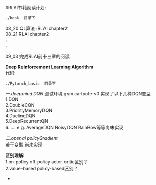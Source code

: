 #RLAI书籍阅读计划:
```
./book  目录下
``` 
08_20  QL算法+RLAI chapter2  
08_21  RLAI chapter2   
.   
.   
.   
09_03 完成RLAI前十三章的阅读   


**Deep Reinforcement Learning Algorithm**    
代码: 
```
./Pytorch_basic  目录下
```
*一.deepmind DQN*
测试环境:gym cartpole-v0  实现了以下几种DQN变型     
1.DQN     
2.DoubleCQN  
3.PriorityMemoryDQN  
4.DuelingDQN  
5.DeepRecurrentQN  
6...... e.g. AverageDQN  NoisyDQN RainBow等等尚未实现  

*二.openai policyGradient*   
若干变型  尚未实现  



**区别理解**   
1.on-policy off-policy actor-critic区别？  
2.value-based policy-based区别？ 

*
